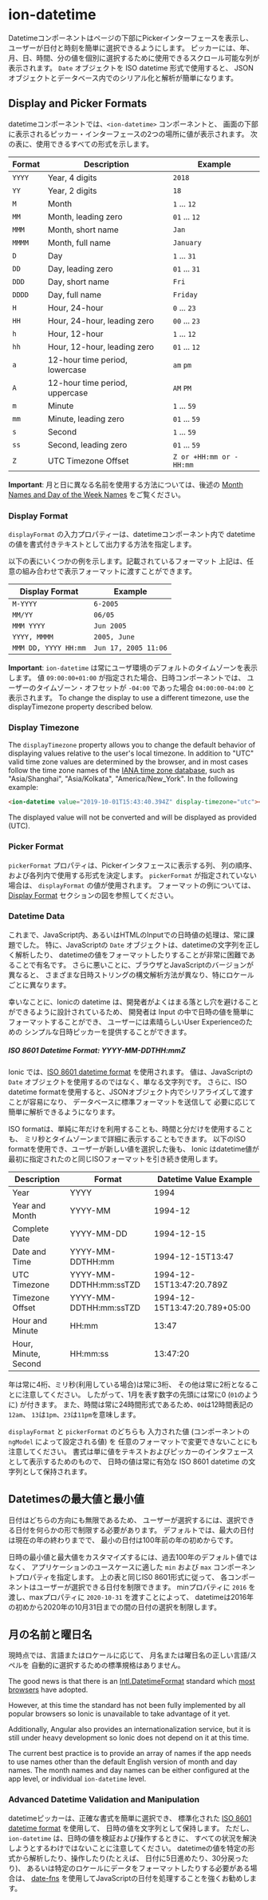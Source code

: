 # ion-datetime

Datetimeコンポーネントはページの下部にPickerインターフェースを表示し、
ユーザーが日付と時刻を簡単に選択できるようにします。
ピッカーには、年、月、日、時間、分の値を個別に選択するために使用できるスクロール可能な列が表示されます。
`Date` オブジェクトを ISO datetime 形式で使用すると、
JSONオブジェクトとデータベース内でのシリアル化と解析が簡単になります。


## Display and Picker Formats

datetimeコンポーネントでは、`<ion-datetime>` コンポーネントと、
画面の下部に表示されるピッカー・インターフェースの2つの場所に値が表示されます。
次の表に、使用できるすべての形式を示します。

| Format | Description                    | Example                 |
| ------ | ------------------------------ | ----------------------- |
| `YYYY` | Year, 4 digits                 | `2018`                  |
| `YY`   | Year, 2 digits                 | `18`                    |
| `M`    | Month                          | `1` ... `12`            |
| `MM`   | Month, leading zero            | `01` ... `12`           |
| `MMM`  | Month, short name              | `Jan`                   |
| `MMMM` | Month, full name               | `January`               |
| `D`    | Day                            | `1` ... `31`            |
| `DD`   | Day, leading zero              | `01` ... `31`           |
| `DDD`  | Day, short name                | `Fri`                   |
| `DDDD` | Day, full name                 | `Friday`                |
| `H`    | Hour, 24-hour                  | `0` ... `23`            |
| `HH`   | Hour, 24-hour, leading zero    | `00` ... `23`           |
| `h`    | Hour, 12-hour                  | `1` ... `12`            |
| `hh`   | Hour, 12-hour, leading zero    | `01` ... `12`           |
| `a`    | 12-hour time period, lowercase | `am` `pm`               |
| `A`    | 12-hour time period, uppercase | `AM` `PM`               |
| `m`    | Minute                         | `1` ... `59`            |
| `mm`   | Minute, leading zero           | `01` ... `59`           |
| `s`    | Second                         | `1` ... `59`            |
| `ss`   | Second, leading zero           | `01` ... `59`           |
| `Z`    | UTC Timezone Offset            | `Z or +HH:mm or -HH:mm` |

**Important**: 月と日に異なる名前を使用する方法については、後述の
[Month Names and Day of the Week
Names](#month-names-and-day-of-the-week-names) をご覧ください。

### Display Format

`displayFormat` の入力プロパティーは、datetimeコンポーネント内で
datetimeの値を書式付きテキストとして出力する方法を指定します。

以下の表にいくつかの例を示します。記載されているフォーマット
上記は、任意の組み合わせで表示フォーマットに渡すことができます。

| Display Format        | Example                 |
| ----------------------| ----------------------- |
| `M-YYYY`              | `6-2005`                |
| `MM/YY`               | `06/05`                 |
| `MMM YYYY`            | `Jun 2005`              |
| `YYYY, MMMM`          | `2005, June`            |
| `MMM DD, YYYY HH:mm`  | `Jun 17, 2005 11:06`    |

**Important**: `ion-datetime` は常にユーザ環境のデフォルトのタイムゾーンを表示します。
値 `09:00:00+01:00` が指定された場合、日時コンポーネントでは、
ユーザーのタイムゾーン・オフセットが `-04:00` であった場合 `04:00:00-04:00` と表示されます。
To change the display to use a different timezone, use the displayTimezone property described below.

### Display Timezone

The `displayTimezone` property allows you to change the default behavior
of displaying values relative to the user's local timezone. In addition to "UTC" valid
time zone values are determined by the browser, and in most cases follow the time zone names
of the [IANA time zone database](https://www.iana.org/time-zones), such as "Asia/Shanghai",
"Asia/Kolkata", "America/New_York". In the following example:

```html
<ion-datetime value="2019-10-01T15:43:40.394Z" display-timezone="utc"></ion-datetime>
```

The displayed value will not be converted and will be displayed as provided (UTC).

### Picker Format

`pickerFormat` プロパティは、Pickerインタフェースに表示する列、
列の順序、および各列内で使用する形式を決定します。
`pickerFormat` が指定されていない場合は、
`displayFormat` の値が使用されます。
フォーマットの例については、 [Display Format](#display-format) セクションの図を参照してください。


### Datetime Data

これまで、JavaScript内、あるいはHTMLのInputでの日時値の処理は、常に課題でした。
特に、JavaScriptの `Date` オブジェクトは、datetimeの文字列を正しく解析したり、
datetimeの値をフォーマットしたりすることが非常に困難であることで有名です。
さらに悪いことに、ブラウザとJavaScriptのバージョンが異なると、
さまざまな日時ストリングの構文解析方法が異なり、特にロケールごとに異なります。

幸いなことに、Ionicの datetime は、開発者がよくはまる落とし穴を避けることができるように設計されているため、
開発者は Input の中で日時の値を簡単にフォーマットすることができ、
ユーザーには素晴らしいUser Experienceのための
シンプルな日時ピッカーを提供することができます。

##### ISO 8601 Datetime Format: YYYY-MM-DDTHH:mmZ

Ionic では、[ISO 8601 datetime format](https://www.w3.org/TR/NOTE-datetime) を使用されます。
値は、JavaScriptの `Date` オブジェクトを使用するのではなく、単なる文字列です。
さらに、ISO datetime formatを使用すると、JSONオブジェクト内でシリアライズして渡すことが容易になり、
データベースに標準フォーマットを送信して
必要に応じて簡単に解析できるようになります。

ISO formatは、単純に年だけを利用することも、時間と分だけを使用することも、
ミリ秒とタイムゾーンまで詳細に表示することもできます。
以下のISO formatを使用でき、ユーザーが新しい値を選択した後も、
Ionic はdatetime値が最初に指定されたのと同じISOフォーマットを引き続き使用します。

| Description          | Format                 | Datetime Value Example        |
| -------------------- | ---------------------- | ----------------------------  |
| Year                 | YYYY                   | 1994                          |
| Year and Month       | YYYY-MM                | 1994-12                       |
| Complete Date        | YYYY-MM-DD             | 1994-12-15                    |
| Date and Time        | YYYY-MM-DDTHH:mm       | 1994-12-15T13:47              |
| UTC Timezone         | YYYY-MM-DDTHH:mm:ssTZD | 1994-12-15T13:47:20.789Z      |
| Timezone Offset      | YYYY-MM-DDTHH:mm:ssTZD | 1994-12-15T13:47:20.789+05:00 |
| Hour and Minute      | HH:mm                  | 13:47                         |
| Hour, Minute, Second | HH:mm:ss               | 13:47:20                      |

年は常に4桁、ミリ秒(利用している場合)は常に3桁、
その他は常に2桁となることに注意してください。
したがって、1月を表す数字の先頭には常に0 (`01`のように) が付きます。
また、時間は常に24時間形式であるため、`00`は12時間表記の`12am`、
`13`は`1pm`、`23`は`11pm`を意味します。

`displayFormat` と `pickerFormat` のどちらも
入力された値 (コンポーネントの `ngModel` によって設定される値) を
任意のフォーマットで変更できないことにも注意してください。
書式は単に値をテキストおよびピッカーのインタフェースとして表示するためのもので、
日時の値は常に有効な ISO 8601 datetime の文字列として保持されます。

## Datetimesの最大値と最小値

日付はどちらの方向にも無限であるため、
ユーザーが選択するには、選択できる日付を何らかの形で制限する必要があります。
デフォルトでは、最大の日付は現在の年の終わりまでで、
最小の日付は100年前の年の初めからです。

日時の最小値と最大値をカスタマイズするには、過去100年のデフォルト値ではなく、
アプリケーションのユースケースに適した
`min` および `max` コンポーネントプロパティを指定します。
上の表と同じIS0 8601形式に従って、
各コンポーネントはユーザーが選択できる日付を制限できます。
minプロパティに `2016` を渡し、maxプロパティに `2020-10-31` を渡すことによって、
datetimeは2016年の初めから2020年の10月31日までの間の日付の選択を制限します。


## 月の名前と曜日名

現時点では、言語またはロケールに応じて、
月名または曜日名の正しい言語/スペルを
自動的に選択するための標準規格はありません。

The good news is that there is an [Intl.DatetimeFormat](https://developer.mozilla.org/en-US/docs/Web/JavaScript/Reference/Global_Objects/DatetimeFormat)
standard which [most browsers](https://developer.mozilla.org/en-US/docs/Web/JavaScript/Reference/Global_Objects/DatetimeFormat#Browser_compatibility) have adopted.

However, at this time the standard has not been fully implemented by all popular browsers
so Ionic is unavailable to take advantage of it yet.

Additionally, Angular also provides an internationalization service, but it is still
under heavy development so Ionic does not depend on it at this time.

The current best practice is to provide an array of names if the app needs to use names other
than the default English version of month and day names. The month names and day names can be
either configured at the app level, or individual `ion-datetime` level.


### Advanced Datetime Validation and Manipulation

datetimeピッカーは、正確な書式を簡単に選択でき、
標準化された [ISO 8601 datetime format](https://www.w3.org/TR/NOTE-datetime) を使用して、
日時の値を文字列として保持します。
ただし、 `ion-datetime` は、日時の値を検証および操作するときに、
すべての状況を解決しようとするわけではないことに注意してください。
datetimeの値を特定の形式から解析したり、操作したり(たとえば、
日付に5日進めたり、30分戻ったり)、
あるいは特定のロケールにデータをフォーマットしたりする必要がある場合は、
[date-fns](https://date-fns.org) を使用してJavaScriptの日付を処理することを強くお勧めします。

